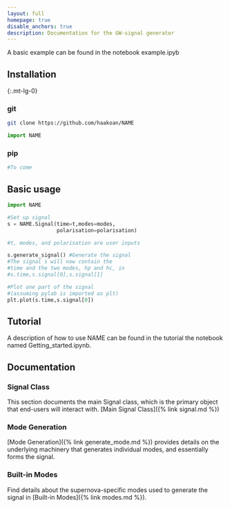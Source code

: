 ```yaml
---
layout: full
homepage: true
disable_anchors: true
description: Documentation for the GW-signal generator
---
```


A basic example can be found in the notebook example.ipyb

<div class="row">
<div class="col-lg-6" markdown="1">

## Installation
{:.mt-lg-0}

### git
   ```bash
  git clone https://github.com/haakoan/NAME
  ```

  ```python
  import NAME
  ```

### pip
  ```bash
  #To come 
  ```

## Basic usage

```python
import NAME

#Set up signal
s = NAME.Signal(time=t,modes=modes,
                polarisation=polarisation) 

#t, modes, and polarisation are user inputs

s.generate_signal() #Generate the signal
#The signal s will now contain the 
#time and the two modes, hp and hc, in
#s.time,s.signal[0],s.signal[1]

#Plot one part of the signal 
#(assuming pylab is imported as plt)
plt.plot(s.time,s.signal[0]) 
```

## Tutorial
A description of how to use NAME can be found in the tutorial the notebook
named Getting_started.ipynb.

</div>

<div class="row">
<div class="col-lg-6" markdown="1">

## Documentation

### Signal Class
This section documents the main Signal class, which is the primary object that end-users will interact with.
[Main Signal Class]({% link signal.md %})

### Mode Generation
[Mode Generation]({% link generate_mode.md %}) provides details on the underlying machinery that generates individual modes, and essentially forms the signal.

### Built-in Modes
Find details about the supernova-specific modes used to generate the signal in [Built-in Modes]({% link modes.md %}).

</div>
</div>